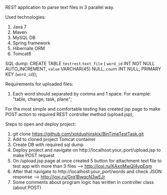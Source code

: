 REST application to parse text files in 3 parallel way. 

Used technologies:<br/>
1) Java 7<br/>
2) Maven<br/>
3) MySQL DB<br>
4) Spring framework<br>
5) Hibernate ORM<br>
6) Tomcat8


SQL dump:
CREATE TABLE `testrest`.`text_file` (
  `word_id` INT NOT NULL AUTO_INCREMENT,
  `value` VARCHAR(45) NULL,
  `count` INT NULL,
  PRIMARY KEY (`word_id`));


Requirements for uploaded files:
1) Each word should separated by comma and 1 space. For example: "table, change, task, plane";

For the most simple and comfortable testing has created jsp page to make POST action to required REST controller method (upload.jsp);

Steps to open and deploy project:<br/>
1) git clone https://github.com/xotdushinskix/BinTimeTestTask.git<br/>
2) Add to cloned project Tomcat container<br/>
3) Create DB with required sql dump<br/>
4) Deploy project and navigate on http://localhost:your_port/upload.jsp to make POST request <br/>
5) On /upload.jsp page at once created 5 button for attachment text file to test app with more than 3 files --> http://joxi.ru/KAxnMwQI4ypEqm<br/>
6) After that navigate to http://localhost:your_port/words and check JSON response --> http://joxi.ru/Grq1BwqcN3wEJr<br/>
7) Some comments about program logic has written in controller class (about POST)
